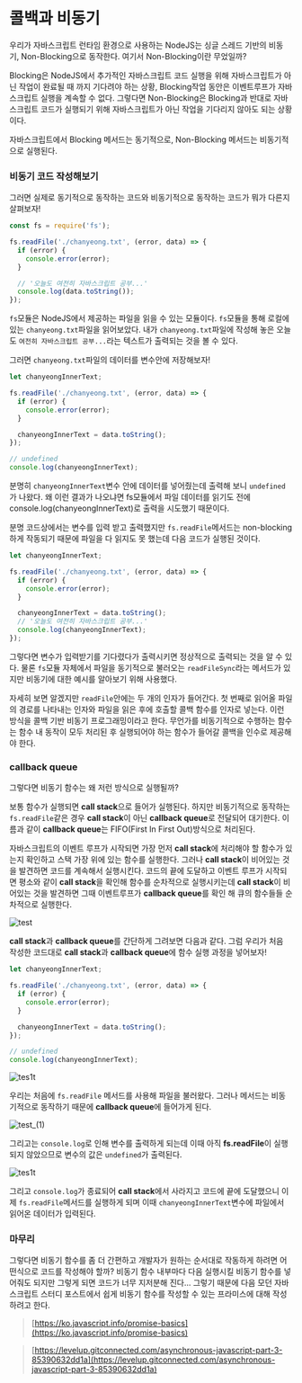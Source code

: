 # 콜백과 비동기

우리가 자바스크립트 런타임 환경으로 사용하는 NodeJS는 싱글 스레드 기반의 비동기, Non-Blocking으로 동작한다. 여기서 Non-Blocking이란 무었일까?

Blocking은 NodeJS에서 추가적인 자바스크립트 코드 실행을 위해 자바스크립트가 아닌 작업이 완료될 때 까지 기다려야 하는 상황, Blocking작업 동안은 이벤트루프가 자바스크립트 실행을 계속할 수 없다. 그렇다면 Non-Blocking은 Blocking과 반대로 자바스크립트 코드가 실행되기 위해 자바스크립트가 아닌 작업을 기다리지 않아도 되는 상황이다.

자바스크립트에서 Blocking 메서드는 동기적으로, Non-Blocking 메서드는 비동기적으로 실행된다.

### 비동기 코드 작성해보기

그러면 실제로 동기적으로 동작하는 코드와 비동기적으로 동작하는 코드가 뭐가 다른지 살펴보자! 

```jsx
const fs = require('fs');

fs.readFile('./chanyeong.txt', (error, data) => {
  if (error) {
    console.error(error);
  }

  // '오늘도 여전히 자바스크립트 공부...'
  console.log(data.toString());
});
```

`fs`모듈은 NodeJS에서 제공하는 파일을 읽을 수 있는 모듈이다. `fs`모듈을 통해 로컬에 있는 `chanyeong.txt`파일을 읽어보았다. 내가 `chanyeong.txt`파일에 작성해 놓은 오늘도 `여전히 자바스크립트 공부...`라는 텍스트가 출력되는 것을 볼 수 있다.

그러면 `chanyeong.txt`파일의 데이터를 변수안에 저장해보자!

```jsx
let chanyeongInnerText;

fs.readFile('./chanyeong.txt', (error, data) => {
  if (error) {
    console.error(error);
  }

  chanyeongInnerText = data.toString();
});

// undefined
console.log(chanyeongInnerText);
```

분명히 `chanyeongInnerText`변수 안에 데이터를 넣어줬는데 출력해 보니 `undefined`가 나왔다. 왜 이런 결과가 나오냐면 fs모듈에서 파일 데이터를 읽기도 전에 console.log(chanyeongInnerText)로 출력을 시도했기 때문이다.

분명 코드상에서는 변수를 입력 받고 출력했지만 `fs.readFile`메서드는 non-blocking 하게 작동되기 때문에 파일을 다 읽지도 못 했는데 다음 코드가 실행된 것이다.

```jsx
let chanyeongInnerText;

fs.readFile('./chanyeong.txt', (error, data) => {
  if (error) {
    console.error(error);
  }

  chanyeongInnerText = data.toString();
  // '오늘도 여전히 자바스크립트 공부...'
  console.log(chanyeongInnerText);
});
```

그렇다면 변수가 입력받기를 기다렸다가 출력시키면 정상적으로 출력되는 것을 알 수 있다. 물론 `fs`모듈 자체에서 파일을 동기적으로 불러오는 `readFileSync`라는 메서드가 있지만 비동기에 대한 예시를 알아보기 위해 사용했다.

자세히 보면 알겠지만 `readFile`안에는 두 개의 인자가 들어간다. 첫 번째로 읽어올 파일의 경로를 나타내는 인자와 파일을 읽은 후에 호출할 콜백 함수를 인자로 넣는다. 이런 방식을 콜백 기반 비동기 프로그래밍이라고 한다. 무언가를 비동기적으로 수행하는 함수는 함수 내 동작이 모두 처리된 후 실행되어야 하는 함수가 들어갈 콜백을 인수로 제공해야 한다.

### callback queue

그렇다면 비동기 함수는 왜 저런 방식으로 실행될까? 

보통 함수가 실행되면 **call stack**으로 들어가 실행된다. 하지만 비동기적으로 동작하는 `fs.readFile`같은 경우 **call stack**이 아닌 **callback queue**로 전달되어 대기한다. 이름과 같이 **callback queue**는 FIFO(First In First Out)방식으로 처리된다.

자바스크립트의 이벤트 루프가 시작되면 가장 먼저 **call stack**에 처리해야 할 함수가 있는지 확인하고 스택 가장 위에 있는 함수를 실행한다. 그러나 **call stack**이 비어있는 것을 발견하면 코드를 계속해서 실행시킨다. 코드의 끝에 도달하고 이벤트 루프가 시작되면 평소와 같이 **call stack**을 확인해 함수를 순차적으로 실행시키는데 **call stack**이 비어있는 것을 발견하면 그때 이벤트루프가 **callback queue**를 확인 해 큐의 함수들들 순차적으로 실행한다.

![test](https://user-images.githubusercontent.com/49899406/99253838-c73d9d80-2854-11eb-9b8c-0ba8b6a470a3.png)

**call stack**과 **callback queue**를 간단하게 그려보면 다음과 같다. 그럼 우리가 처음 작성한 코드대로 **call stack**과 **callback queue**에 함수 실행 과정을 넣어보자!

```jsx
let chanyeongInnerText;

fs.readFile('./chanyeong.txt', (error, data) => {
  if (error) {
    console.error(error);
  }

  chanyeongInnerText = data.toString();
});

// undefined
console.log(chanyeongInnerText);
```

![tes1t](https://user-images.githubusercontent.com/49899406/99253858-cf95d880-2854-11eb-8b67-9f82b868b1f0.png)

우리는 처음에 `fs.readFile` 메서드를 사용해 파일을 불러왔다. 그러나 메서드는 비동기적으로 동작하기 때문에 **callback queue**에 들어가게 된다.

![test_(1)](https://user-images.githubusercontent.com/49899406/99253882-d6bce680-2854-11eb-9940-f9b0bbe0486f.png)

그리고는 `console.log`로 인해 변수를 출력하게 되는데 이때 아직 **fs.readFile**이 실행되지 않았으므로 변수의 값은 `undefined`가 출력된다.

![tes1t](https://user-images.githubusercontent.com/49899406/99253858-cf95d880-2854-11eb-8b67-9f82b868b1f0.png)

그리고 `console.log`가 종료되어 **call stack**에서 사라지고 코드에 끝에 도달했으니 이제 `fs.readFile`메서드를 실행하게 되며 이때 `chanyeongInnerText`변수에 파일에서 읽어온 데이터가 입력된다.

### 마무리

그렇다면 비동기 함수를 좀 더 간편하고 개발자가 원하는 순서대로 작동하게 하려면 어떤식으로 코드를 작성해야 할까? 비동기 함수 내부마다 다음 실행시킬 비동기 함수를 넣어줘도 되지만 그렇게 되면 코드가 너무 지저분해 진다... 그렇기 때문에 다음 모던 자바스크립트 스터디 포스트에서 쉽게 비동기 함수를 작성할 수 있는 프라미스에 대해 작성하려고 한다.

> [https://ko.javascript.info/promise-basics](https://ko.javascript.info/promise-basics)

> [https://levelup.gitconnected.com/asynchronous-javascript-part-3-85390632dd1a](https://levelup.gitconnected.com/asynchronous-javascript-part-3-85390632dd1a)
